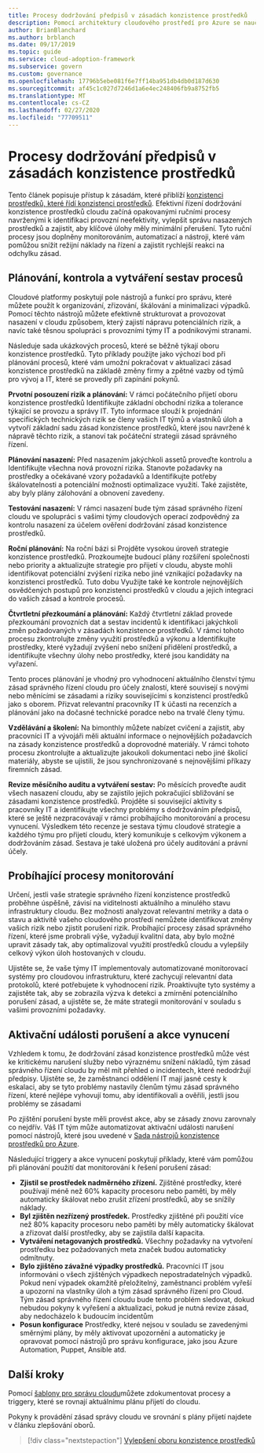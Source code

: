 ```yaml
---
title: Procesy dodržování předpisů v zásadách konzistence prostředků
description: Pomocí architektury cloudového prostředí pro Azure se naučíte, jak vytvářet procesy, které podporují pravidla zásad správného řízení konzistence zdrojů.
author: BrianBlanchard
ms.author: brblanch
ms.date: 09/17/2019
ms.topic: guide
ms.service: cloud-adoption-framework
ms.subservice: govern
ms.custom: governance
ms.openlocfilehash: 17796b5ebe081f6e7ff14ba951db4db0d187d630
ms.sourcegitcommit: af45c1c027d7246d1a6e4ec248406fb9a8752fb5
ms.translationtype: MT
ms.contentlocale: cs-CZ
ms.lasthandoff: 02/27/2020
ms.locfileid: "77709511"
---
```

# <a name="resource-consistency-policy-compliance-processes"></a>Procesy dodržování předpisů v zásadách konzistence prostředků

Tento článek popisuje přístup k zásadám, které přiblíží [konzistenci prostředků, které řídí konzistenci prostředků](./index.md). Efektivní řízení dodržování konzistence prostředků cloudu začíná opakovanými ručními procesy navrženými k identifikaci provozní neefektivity, vylepšit správu nasazených prostředků a zajistit, aby klíčové úlohy měly minimální přerušení. Tyto ruční procesy jsou doplněny monitorováním, automatizací a nástroji, které vám pomůžou snížit režijní náklady na řízení a zajistit rychlejší reakci na odchylku zásad.

## <a name="planning-review-and-reporting-processes"></a>Plánování, kontrola a vytváření sestav procesů

Cloudové platformy poskytují pole nástrojů a funkcí pro správu, které můžete použít k organizování, zřizování, škálování a minimalizaci výpadků. Pomocí těchto nástrojů můžete efektivně strukturovat a provozovat nasazení v cloudu způsobem, který zajistí nápravu potenciálních rizik, a navíc také těsnou spolupráci s provozními týmy IT a podnikovými stranami.

Následuje sada ukázkových procesů, které se běžně týkají oboru konzistence prostředků. Tyto příklady použijte jako výchozí bod při plánování procesů, které vám umožní pokračovat v aktualizaci zásad konzistence prostředků na základě změny firmy a zpětné vazby od týmů pro vývoj a IT, které se provedly při zapínání pokynů.

**Prvotní posouzení rizik a plánování:** V rámci počátečního přijetí oboru konzistence prostředků Identifikujte základní obchodní rizika a tolerance týkající se provozu a správy IT. Tyto informace slouží k projednání specifických technických rizik se členy vašich IT týmů a vlastníků úloh a vytvoří základní sadu zásad konzistence prostředků, které jsou navržené k nápravě těchto rizik, a stanoví tak počáteční strategii zásad správného řízení.

**Plánování nasazení:** Před nasazením jakýchkoli assetů proveďte kontrolu a Identifikujte všechna nová provozní rizika. Stanovte požadavky na prostředky a očekávané vzory požadavků a Identifikujte potřeby škálovatelnosti a potenciální možnosti optimalizace využití. Také zajistěte, aby byly plány zálohování a obnovení zavedeny.

**Testování nasazení:** V rámci nasazení bude tým zásad správného řízení cloudu ve spolupráci s vašimi týmy cloudových operací zodpovědný za kontrolu nasazení za účelem ověření dodržování zásad konzistence prostředků.

**Roční plánování:** Na roční bázi si Projděte vysokou úroveň strategie konzistence prostředků. Prozkoumejte budoucí plány rozšíření společnosti nebo priority a aktualizujte strategie pro přijetí v cloudu, abyste mohli identifikovat potenciální zvýšení rizika nebo jiné vznikající požadavky na konzistenci prostředků. Tuto dobu Využijte také ke kontrole nejnovějších osvědčených postupů pro konzistenci prostředků v cloudu a jejich integraci do vašich zásad a kontrole procesů.

**Čtvrtletní přezkoumání a plánování:** Každý čtvrtletní základ provede přezkoumání provozních dat a sestav incidentů k identifikaci jakýchkoli změn požadovaných v zásadách konzistence prostředků. V rámci tohoto procesu zkontrolujte změny využití prostředků a výkonu a Identifikujte prostředky, které vyžadují zvýšení nebo snížení přidělení prostředků, a identifikujte všechny úlohy nebo prostředky, které jsou kandidáty na vyřazení.

Tento proces plánování je vhodný pro vyhodnocení aktuálního členství týmu zásad správného řízení cloudu pro účely znalostí, které souvisejí s novými nebo měnícími se zásadami a riziky souvisejícími s konzistencí prostředků jako s oborem. Přizvat relevantní pracovníky IT k účasti na recenzích a plánování jako na dočasné technické poradce nebo na trvalé členy týmu.

**Vzdělávání a školení:** Na bimonthly můžete nabízet cvičení a zajistit, aby pracovníci IT a vývojáři měli aktuální informace o nejnovějších požadavcích na zásady konzistence prostředků a doprovodné materiály. V rámci tohoto procesu zkontrolujte a aktualizujte jakoukoli dokumentaci nebo jiné školicí materiály, abyste se ujistili, že jsou synchronizované s nejnovějšími příkazy firemních zásad.

**Revize měsíčního auditu a vytváření sestav:** Po měsících proveďte audit všech nasazení cloudu, aby se zajistilo jejich pokračující sbližování se zásadami konzistence prostředků. Projděte si související aktivity s pracovníky IT a identifikujte všechny problémy s dodržováním předpisů, které se ještě nezpracovávají v rámci probíhajícího monitorování a procesu vynucení. Výsledkem této recenze je sestava týmu cloudové strategie a každého týmu pro přijetí cloudu, který komunikuje s celkovým výkonem a dodržováním zásad. Sestava je také uložená pro účely auditování a právní účely.

## <a name="ongoing-monitoring-processes"></a>Probíhající procesy monitorování

Určení, jestli vaše strategie správného řízení konzistence prostředků proběhne úspěšně, závisí na viditelnosti aktuálního a minulého stavu infrastruktury cloudu. Bez možnosti analyzovat relevantní metriky a data o stavu a aktivitě vašeho cloudového prostředí nemůžete identifikovat změny vašich rizik nebo zjistit porušení rizik. Probíhající procesy zásad správného řízení, které jsme probrali výše, vyžadují kvalitní data, aby bylo možné upravit zásady tak, aby optimalizoval využití prostředků cloudu a vylepšily celkový výkon úloh hostovaných v cloudu.

Ujistěte se, že vaše týmy IT implementovaly automatizované monitorovací systémy pro cloudovou infrastrukturu, které zachycují relevantní data protokolů, které potřebujete k vyhodnocení rizik. Proaktivujte tyto systémy a zajistěte tak, aby se zobrazila výzva k detekci a zmírnění potenciálního porušení zásad, a ujistěte se, že máte strategii monitorování v souladu s vašimi provozními požadavky.

## <a name="violation-triggers-and-enforcement-actions"></a>Aktivační události porušení a akce vynucení

Vzhledem k tomu, že dodržování zásad konzistence prostředků může vést ke kritickému narušení služby nebo výraznému snížení nákladů, tým zásad správného řízení cloudu by měl mít přehled o incidentech, které nedodržují předpisy. Ujistěte se, že zaměstnanci oddělení IT mají jasné cesty k eskalaci, aby se tyto problémy nastavily členům týmu zásad správného řízení, které nejlépe vyhovují tomu, aby identifikovali a ověřili, jestli jsou problémy se zásadami

Po zjištění porušení byste měli provést akce, aby se zásady znovu zarovnaly co nejdřív. Váš IT tým může automatizovat aktivační události narušení pomocí nástrojů, které jsou uvedené v [Sada nástrojů konzistence prostředků pro Azure](./toolchain.md).

Následující triggery a akce vynucení poskytují příklady, které vám pomůžou při plánování použití dat monitorování k řešení porušení zásad:

- **Zjistil se prostředek nadměrného zřízení.** Zjištěné prostředky, které používají méně než 60% kapacity procesoru nebo paměti, by měly automaticky škálovat nebo zrušit zřízení prostředků, aby se snížily náklady.
- **Byl zjištěn nezřízený prostředek.** Prostředky zjištěné při použití více než 80% kapacity procesoru nebo paměti by měly automaticky škálovat a zřizovat další prostředky, aby se zajistila další kapacita.
- **Vytváření netagovaných prostředků.** Všechny požadavky na vytvoření prostředku bez požadovaných meta značek budou automaticky odmítnuty.
- **Bylo zjištěno závažné výpadky prostředků.** Pracovníci IT jsou informováni o všech zjištěných výpadkech nepostradatelných výpadků. Pokud není výpadek okamžitě přeložitelný, zaměstnanci problém vyřeší a upozorní na vlastníky úloh a tým zásad správného řízení pro Cloud. Tým zásad správného řízení cloudu bude tento problém sledovat, dokud nebudou pokyny k vyřešení a aktualizaci, pokud je nutná revize zásad, aby nedocházelo k budoucím incidentům
- **Posun konfigurace** Prostředky, které nejsou v souladu se zavedenými směrnými plány, by měly aktivovat upozornění a automaticky je opravovat pomocí nástrojů pro správu konfigurace, jako jsou Azure Automation, Puppet, Ansible atd.

## <a name="next-steps"></a>Další kroky

Pomocí [šablony pro správu cloudu](./template.md)můžete zdokumentovat procesy a triggery, které se rovnají aktuálnímu plánu přijetí do cloudu.

Pokyny k provádění zásad správy cloudu ve srovnání s plány přijetí najdete v článku zlepšování oborů.

> [!div class="nextstepaction"]
> [Vylepšení oboru konzistence prostředků](./discipline-improvement.md)
